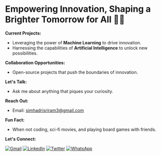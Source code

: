 # Empowering Innovation, Shaping a Brighter Tomorrow for All 🚀🌟

**Current Projects:**
* Leveraging the power of **Machine Learning** to drive innovation.
* Harnessing the capabilities of **Artificial Intelligence** to unlock new possibilities.

**Collaboration Opportunities:**
* Open-source projects that push the boundaries of innovation.

**Let's Talk:**
* Ask me about anything that piques your curiosity.

**Reach Out:**
* Email: simhadrisriram3@gmail.com

**Fun Fact:**
* When not coding, sci-fi movies, and playing board games with friends.


  
**Let's Connect:**

[![Gmail](https://i.imgur.com/your-gmail-logo.png)](mailto:karanpanda1206@gmail.com)
[![LinkedIn](https://i.imgur.com/your-linkedin-logo.png)](https://www.linkedin.com/in/your-linkedin-profile)
[![Twitter](https://i.imgur.com/your-twitter-logo.png)](https://twitter.com/your-twitter-handle)
[![WhatsApp](https://i.imgur.com/your-whatsapp-logo.png)](https://api.whatsapp.com/send?phone=your-whatsapp-number)
